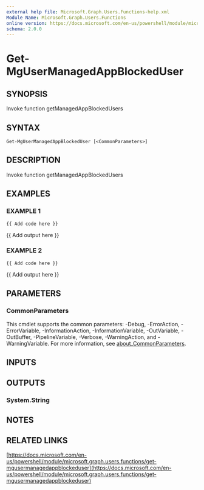 ```yaml
---
external help file: Microsoft.Graph.Users.Functions-help.xml
Module Name: Microsoft.Graph.Users.Functions
online version: https://docs.microsoft.com/en-us/powershell/module/microsoft.graph.users.functions/get-mgusermanagedappblockeduser
schema: 2.0.0
---
```


# Get-MgUserManagedAppBlockedUser

## SYNOPSIS
Invoke function getManagedAppBlockedUsers

## SYNTAX

```
Get-MgUserManagedAppBlockedUser [<CommonParameters>]
```

## DESCRIPTION
Invoke function getManagedAppBlockedUsers

## EXAMPLES

### EXAMPLE 1
```
{{ Add code here }}
```

{{ Add output here }}

### EXAMPLE 2
```
{{ Add code here }}
```

{{ Add output here }}

## PARAMETERS

### CommonParameters
This cmdlet supports the common parameters: -Debug, -ErrorAction, -ErrorVariable, -InformationAction, -InformationVariable, -OutVariable, -OutBuffer, -PipelineVariable, -Verbose, -WarningAction, and -WarningVariable. For more information, see [about_CommonParameters](http://go.microsoft.com/fwlink/?LinkID=113216).

## INPUTS

## OUTPUTS

### System.String
## NOTES

## RELATED LINKS

[https://docs.microsoft.com/en-us/powershell/module/microsoft.graph.users.functions/get-mgusermanagedappblockeduser](https://docs.microsoft.com/en-us/powershell/module/microsoft.graph.users.functions/get-mgusermanagedappblockeduser)

